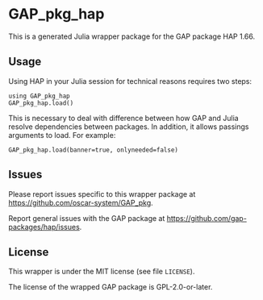 # GAP_pkg_hap

This is a generated Julia wrapper package for the GAP package HAP 1.66.

## Usage

Using HAP in your Julia session for technical reasons requires two steps:

    using GAP_pkg_hap
    GAP_pkg_hap.load()

This is necessary to deal with difference between how GAP and Julia
resolve dependencies between packages. In addition, it allows passings
arguments to load. For example:

    GAP_pkg_hap.load(banner=true, onlyneeded=false)

## Issues

Please report issues specific to this wrapper package at <https://github.com/oscar-system/GAP_pkg>.

Report general issues with the GAP package at <https://github.com/gap-packages/hap/issues>.

## License

This wrapper is under the MIT license (see file `LICENSE`).

The license of the wrapped GAP package is GPL-2.0-or-later.
